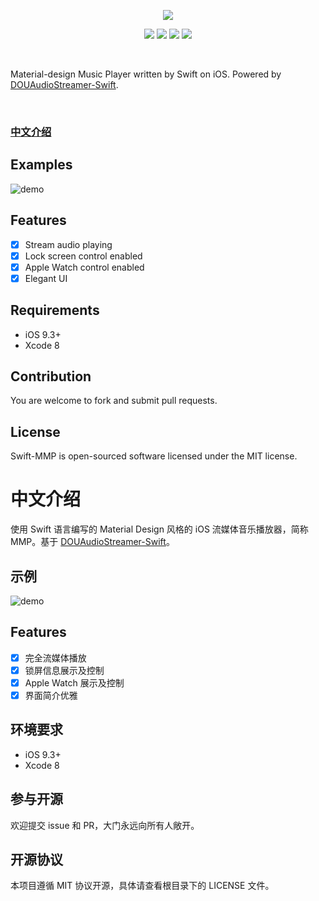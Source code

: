 <p align="center">
    <a href="https://github.com/johnlui/Swift-MMP"><img src="https://github.com/johnlui/Swift-MMP/blob/master/assets/Swift-MMP.jpg"></a>
</p>

<p align="center">
    <a href="https://github.com/johnlui/Swift-MMP"><img src="https://img.shields.io/badge/platform-ios-lightgrey.svg"></a>
    <a href="https://github.com/johnlui/Swift-MMP"><img src="https://img.shields.io/github/license/johnlui/Swift-MMP.svg?style=flat"></a>
    <a href="https://github.com/johnlui/Swift-MMP"><img src="https://img.shields.io/badge/language-Swift%203-orange.svg"></a>
    <a href="https://travis-ci.org/johnlui/Swift-MMP"><img src="https://img.shields.io/travis/johnlui/Swift-MMP.svg"></a>
</p>

<br>

Material-design Music Player written by Swift on iOS. Powered by [DOUAudioStreamer-Swift](https://github.com/johnlui/DOUAudioStreamer-Swift).

<br>

### [中文介绍](#中文介绍)

## Examples

![demo](https://github.com/johnlui/Swift-MMP/blob/master/assets/demo.jpg)

## Features

- [x] Stream audio playing
- [x] Lock screen control enabled
- [x] Apple Watch control enabled
- [x] Elegant UI

## Requirements

* iOS 9.3+
* Xcode 8

## Contribution

You are welcome to fork and submit pull requests.

## License

Swift-MMP is open-sourced software licensed under the MIT license.

# 中文介绍

使用 Swift 语言编写的 Material Design 风格的 iOS 流媒体音乐播放器，简称 MMP。基于 [DOUAudioStreamer-Swift](https://github.com/johnlui/DOUAudioStreamer-Swift)。

## 示例

![demo](https://github.com/johnlui/Swift-MMP/blob/master/assets/demo.jpg)

## Features

- [x] 完全流媒体播放
- [x] 锁屏信息展示及控制
- [x] Apple Watch 展示及控制
- [x] 界面简介优雅

## 环境要求

* iOS 9.3+
* Xcode 8

## 参与开源

欢迎提交 issue 和 PR，大门永远向所有人敞开。

## 开源协议

本项目遵循 MIT 协议开源，具体请查看根目录下的 LICENSE 文件。